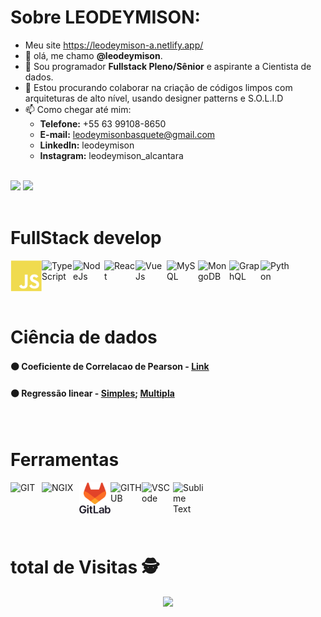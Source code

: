 <strong><h1>Sobre LEODEYMISON:</h1></strong>
- Meu site <a href="https://leodeymison-a.netlify.app/">https://leodeymison-a.netlify.app/</a>
- 👋 olá, me chamo <strong>@leodeymison</strong>.
- 👀 Sou programador <strong>Fullstack Pleno/Sênior</strong> e aspirante a Cientista de dados.
- 💞️ Estou procurando colaborar na criação de códigos limpos com arquiteturas de alto nível, usando designer patterns e S.O.L.I.D
- 📫 Como chegar até mim:<br>
  - <strong>Telefone:</strong> +55 63 99108-8650 <br>
  - <strong>E-mail:</strong> leodeymisonbasquete@gmail.com
  - <strong>LinkedIn:</strong> leodeymison
  - <strong>Instagram:</strong> leodeymison_alcantara

<br>
<div>
 <a href="https://github.com/leodeymison"></a>
      <img height="180em" src="https://github-readme-stats.vercel.app/api?username=leodeymison&show_icons=true&theme=dark&include_all_commits=true&count_private=true"/>
      <img height="180em"  src="https://github-readme-stats.vercel.app/api/top-langs/?username=leodeymison&layout=compact&langs_count=7&theme=dark"/>
 </div>

<br>

# FullStack develop 

<div style="display:flex;">
  <img align="center" title="JavaScript" alt="JavaScript" height="50" width="50" src="https://raw.githubusercontent.com/devicons/devicon/master/icons/javascript/javascript-plain.svg">
<img align="center" title="TypeScript" alt="TypeScript" height="50" width="50" src="https://cdn.iconscout.com/icon/free/png-512/typescript-1174965.png"> 
<img align="center" title="NodeJs" alt="NodeJs" height="50" width="50" src="https://th.bing.com/th/id/OIP._iHtl1rT20ZCMIxVjLqk2gHaHa?pid=ImgDet&rs=1">
<img align="center" title="React" alt="React" height="50" width="50" src="https://th.bing.com/th/id/OIP.33CwBYkmnMfpA9Djup22JwHaHa?pid=ImgDet&rs=1">
<img align="center" title="VueJs" alt="VueJs" height="50" width="50" src="https://th.bing.com/th/id/OIP.E5gfVOLp67NZ7LEmK6bxLgHaHa?pid=ImgDet&rs=1">
<img align="center" title="MySQL" alt="MySQL" height="50" width="50" src="https://th.bing.com/th/id/R.187398051649fd6ef2a25aab35cee915?rik=tffFg8Nkl8O0SQ&riu=http%3a%2f%2fwww.icone-png.com%2fpng%2f52%2f52485.png&ehk=jDMvz%2bIXuTlTG9XR0vDtvaH3R%2bYrOP23zRfuJ3eQVG4%3d&risl=&pid=ImgRaw&r=0&sres=1&sresct=1">
<img align="center" title="MongoDB" alt="MongoDB" height="50" width="50" src="https://th.bing.com/th/id/OIP.5e7jFaF94Nf1YRcHfrcfqQHaIr?pid=ImgDet&rs=1">
<img align="center" title="GraphQL" alt="GraphQL" height="50" width="50" src="https://th.bing.com/th/id/OIP.znUv5KtzJcpnqvNDIjszJQHaHa?pid=ImgDet&rs=1">
<img align="center" title="Python" alt="Python" height="50" width="50" src="https://th.bing.com/th/id/OIP.Kq4q4LVa122v4g0GvHiOkAHaHa?pid=ImgDet&rs=1">
 </div>
<br>

# Ciência de dados
#### ⚫ Coeficiente de Correlacao de Pearson - <a href="https://github.com/leodeymison/Coeficiente-de-correlacao-de-Pearson">Link</a> <br />
#### ⚫ Regressão linear - <a href="https://github.com/leodeymison/regressao-linear-simples">Simples</a>; <a href="https://github.com/leodeymison/modelo-de-regressao-linear-multipla">Multipla</a>

<br />

# Ferramentas
<div style="display:flex;">
  <img align="center" title="GIT" alt="GIT" height="50" width="50" src="https://th.bing.com/th/id/R.7ca039ceb33d195035f0496224d6b384?rik=nU1FsmNI9DRZGA&riu=http%3a%2f%2fhawkfund.org%2fimg%2fgit-logo.png&ehk=rf1EVSBJZ%2bGWD7tHM6qS7byPDafs%2fq%2bsnO6onJWNwsY%3d&risl=&pid=ImgRaw&r=0">

  <img align="center" title="NGIX Rest" alt="NGIX" height="60" width="60" src="https://th.bing.com/th/id/OIP.CaNpHeikFVmwJRxF764snAHaHa?pid=ImgDet&rs=1">

   <img align="center" title="GITLAB" alt="GITLAB" height="50" width="50" src="https://raw.githubusercontent.com/devicons/devicon/2ae2a900d2f041da66e950e4d48052658d850630/icons/gitlab/gitlab-original-wordmark.svg">
  <img align="center" title="GITHUB" alt="GITHUB" height="50" width="50" src="https://th.bing.com/th/id/R.724794164fb289dd2f7d69dde7ac3bc0?rik=0Ubh3aP6JzCPcw&riu=http%3a%2f%2fpngimg.com%2fuploads%2fgithub%2fgithub_PNG40.png&ehk=vDH1g6b2G5qphfQR7RsUJ7HmqSSwIMycien%2fvBj03ZU%3d&risl=&pid=ImgRaw&r=0">
  <img align="center" title="VSCode" alt="VSCode" height="50" width="50" src="https://th.bing.com/th/id/OIP.8lvfECIL6NCUSEzRQMRFvgHaHa?pid=ImgDet&rs=1">
  <img align="center" title="Sublime Text" alt="Sublime Text" height="50" width="50" src="https://th.bing.com/th/id/OIP.X9fea_sg4DgCTuD9B8D-cQHaFj?pid=ImgDet&rs=1">

 </div>
<br>


# total de Visitas :detective: <br>
 <p align="center"> 
   <img alingn="center" width="300" src="https://profile-counter.glitch.me/leodeymison/count.svg" />
 </p>
